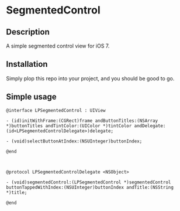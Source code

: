 # SegmentedControl

## Description

A simple segmented control view for iOS 7.


## Installation

Simply plop this repo into your project, and you should be good to go.

## Simple usage

    @interface LPSegmentedControl : UIView

    - (id)initWithFrame:(CGRect)frame andButtonTitles:(NSArray *)buttonTitles andTintColor:(UIColor *)tintColor andDelegate:(id<LPSegmentedControlDelegate>)delegate;

    - (void)selectButtonAtIndex:(NSUInteger)buttonIndex;

    @end



    @protocol LPSegmentedControlDelegate <NSObject>

    - (void)segmentedControl:(LPSegmentedControl *)segmentedControl buttonTappedWithIndex:(NSUInteger)buttonIndex andTitle:(NSString *)title;

    @end
